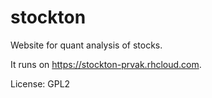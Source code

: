# stockton
Website for quant analysis of stocks.

It runs on https://stockton-prvak.rhcloud.com.

License: GPL2
